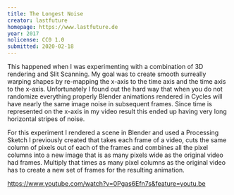 ```yaml
---
title: The Longest Noise
creator: lastfuture
homepage: https://www.lastfuture.de
year: 2017
nolicense: CC0 1.0
submitted: 2020-02-18
---
```


This happened when I was experimenting with a combination of 3D rendering and Slit Scanning. My goal was to create smooth surreally warping shapes by re-mapping the x-axis to the time axis and the time axis to the x-axis. Unfortunately I found out the hard way that when you do not randomize everything properly Blender animations rendered in Cycles will have nearly the same image noise in subsequent frames. Since time is represented on the x-axis in my video result this ended up having very long horizontal stripes of noise.

For this experiment I rendered a scene in Blender and used a Processing Sketch I previously created that takes each frame of a video, cuts the same column of pixels out of each of the frames and combines all the pixel columns into a new image that is as many pixels wide as the original video had frames. Multiply that times as many pixel columns as the original video has to create a new set of frames for the resulting animation.


https://www.youtube.com/watch?v=0Pgas6Efn7s&feature=youtu.be
